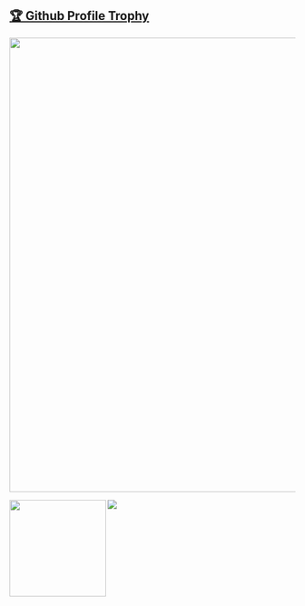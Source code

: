 <a href="https://github.com/kojake/github-profile-trophy"><h2>🏆 Github Profile Trophy</h2></a>
<a href="https://github.com/kojake/github-profile-trophy">
  <img width=800 src="https://github-profile-trophy.vercel.app/?username=kojake&column=8&theme=gruvbox&no-frame=true"/>
</a>

<div>
  <img height="170" align="left" src="https://github-readme-stats.vercel.app/api?username=kojake&count_private=true&include_all_commits=true" />
  <img src="https://github-readme-stats.vercel.app/api/top-langs/?username=kojake&layout=compact" />
</div>
